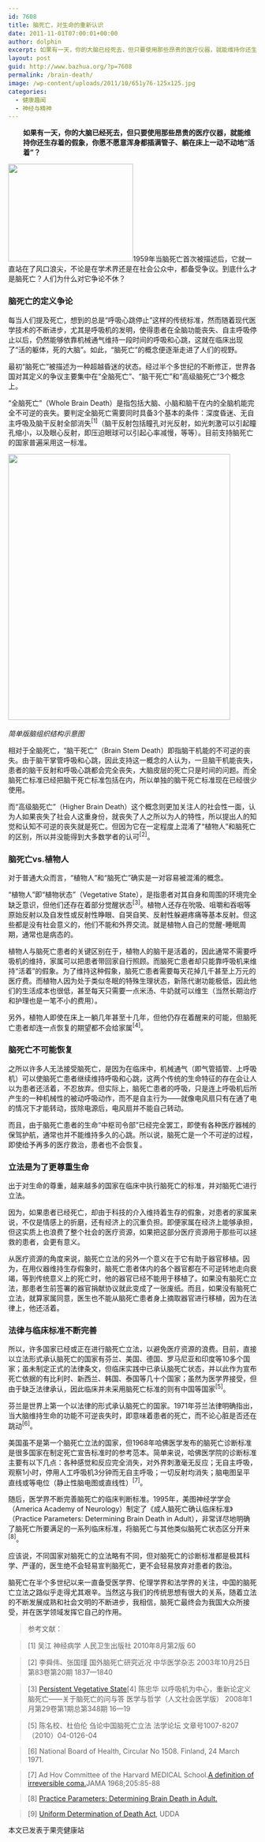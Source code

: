 ```yaml
---
id: 7608
title: 脑死亡，对生命的重新认识
date: 2011-11-01T07:00:01+00:00
author: dolphin
excerpt: 如果有一天，你的大脑已经死去，但只要使用那些昂贵的医疗仪器，就能维持你还生存着的假象，你愿不愿意浑身都插满管子、躺在床上一动不动地“活着”？
layout: post
guid: http://www.bazhua.org/?p=7608
permalink: /brain-death/
image: /wp-content/uploads/2011/10/651y76-125x125.jpg
categories:
  - 健康趣闻
  - 神经与精神
---
```

<p style="padding-left: 30px;">
  <strong>如果有一天，你的大脑已经死去，但只要使用那些昂贵的医疗仪器，就能维持你还生存着的假象，你愿不愿意浑身都插满管子、躺在床上一动不动地“活着”？</strong>
</p>

[<img class="alignleft size-full wp-image-7609" title="651y76" src="/wp-content/uploads/2011/10/651y76.jpg" alt="" width="253" height="198" srcset="/wp-content/uploads/2011/10/651y76.jpg 253w, /wp-content/uploads/2011/10/651y76-150x117.jpg 150w" sizes="(max-width: 253px) 100vw, 253px" />](/wp-content/uploads/2011/10/651y76.jpg)1959年当脑死亡首次被描述后，它就一直站在了风口浪尖，不论是在学术界还是在社会公众中，都备受争议。到底什么才是脑死亡？人们为什么对它争论不休？

### 脑死亡的定义争论

每当人们提及死亡，想到的总是“呼吸心跳停止”这样的传统标准，然而随着现代医学技术的不断进步，尤其是呼吸机的发明，使得患者在全脑功能丧失、自主呼吸停止以后，仍然能够依靠机械通气维持一段时间的呼吸和心跳，这就在临床出现了“活的躯体，死的大脑”。如此，“脑死亡”的概念便逐渐走进了人们的视野。

最初“脑死亡”被描述为一种超越昏迷的状态。经过半个多世纪的不断修正，世界各国对其定义的争议主要集中在“全脑死亡”、“脑干死亡”和“高级脑死亡”3个概念上。

“全脑死亡”（Whole Brain Death）是指包括大脑、小脑和脑干在内的全脑机能完全不可逆的丧失。要判定全脑死亡需要同时具备3个基本的条件：深度昏迷、无自主呼吸及脑干反射全部消失<sup>[1]</sup>（脑干反射包括瞳孔对光反射，如光刺激可以引起瞳孔缩小，以及眼心反射，即压迫眼球可以引起心率减慢，等等）。目前支持脑死亡的国家普遍采用这一标准。

[<img class="alignnone size-full wp-image-7610" title="f512s6" src="/wp-content/uploads/2011/10/f512s6.png" alt="" width="450" height="539" srcset="/wp-content/uploads/2011/10/f512s6.png 450w, /wp-content/uploads/2011/10/f512s6-125x150.png 125w, /wp-content/uploads/2011/10/f512s6-250x300.png 250w" sizes="(max-width: 450px) 100vw, 450px" />](/wp-content/uploads/2011/10/f512s6.png)
  
_简单版脑组织结构示意图_

相对于全脑死亡，“脑干死亡”（Brain Stem Death）即指脑干机能的不可逆的丧失。由于脑干掌管呼吸和心跳，因此支持这一概念的人认为，一旦脑干机能丧失，患者的脑干反射和呼吸心跳都会完全丧失，大脑皮层的死亡只是时间的问题。而全脑死亡标准已经把脑干死亡标准包括在内，所以单独的脑干死亡标准现在已经很少使用。

而“高级脑死亡”（Higher Brain Death）这个概念则更加关注人的社会性一面，认为人如果丧失了社会人这重身份，就丧失了人之所以为人的特性，所以提出人的知觉和认知不可逆的丧失就是死亡。但因为它在一定程度上混淆了“植物人”和脑死亡的区别，所以并没能得到大多数学者的认可<sup>[2]</sup>。

### 脑死亡vs.植物人

对于普通大众而言，“植物人”和“脑死亡”确实是一对容易被混淆的概念。

“植物人”即“植物状态”（Vegetative State），是指患者对其自身和周围的环境完全缺乏意识，但他们还存在着部分觉醒状态<sup>[3]</sup>。植物人还存在吮吸、咀嚼和吞咽等原始反射以及自发性或反射性睁眼、自哭自笑、反射性躲避疼痛等基本反射。但这些都是没有社会意义的，他们不能和外界交流。就是植物人自己的觉醒-睡眠周期，通常也是病态的。

植物人与脑死亡患者的关键区别在于，植物人的脑干是活着的，因此通常不需要呼吸机的维持，家属可以把患者带回家自行照顾。而脑死亡患者却只能靠呼吸机来维持“活着”的假象。为了维持这种假象，脑死亡患者需要每天花掉几千甚至上万元的医疗费。而植物人因为处于类似冬眠的特殊生理状态，新陈代谢功能极低，因此他们的生活成本也很低，甚至每天只需要一点米汤、牛奶就可以维生（当然长期治疗和护理也是一笔不小的费用）。

另外，植物人即使在床上一躺几年甚至十几年，但他仍存在着醒来的可能，但脑死亡患者却连一点恢复的期望都不会给家属<sup>[4]</sup>。

### 脑死亡不可能恢复

之所以许多人无法接受脑死亡，是因为在临床中，机械通气（即气管插管、上呼吸机）可以使脑死亡患者继续维持呼吸和心跳，这两个传统的生命特征的存在会让人以为患者还活着，不忍放弃。但实际上，脑死亡患者的呼吸，只是连上呼吸机后所产生的一种机械性的被动呼吸动作，而不是自主行为——就像电风扇只有在通了电的情况下才能转动，拔除电源后，电风扇并不能自己转动。

而且，由于脑死亡患者的生命“中枢司令部”已经完全罢工，即使有各种医疗器械的保驾护航，通常也并不能维持多久的心跳。所以说，脑死亡是一个不可逆的过程，即使给予再多的医疗救治，患者也不会恢复。

### 立法是为了更尊重生命

出于对生命的尊重，越来越多的国家在临床中执行脑死亡的标准，并对脑死亡进行立法。

因为，如果患者已经死亡，却由于科技的介入维持着生存的假象，对患者的家属来说，不仅是情感上的折磨，还有经济上的沉重负担。即便家属在经济上能够承担，但这实质上也浪费了整个社会的医疗资源，如果把这部分医疗资源用于那些可以拯救的患者，会更有意义。

从医疗资源的角度来说，脑死亡立法的另外一个意义在于它有助于器官移植。因为，在用仪器维持生存假象时，脑死亡患者体内的各个器官都在不可逆转地走向衰竭，等到传统意义上的死亡时，他的器官已经不能用于移植了。如果没有脑死亡立法，那患者生前签署的器官捐献协议就此变成了一张废纸。而且，如果没有脑死亡立法，就算家属同意，医生也不能从脑死亡患者身上摘取器官进行移植，因为在法律上，他还活着。

### 法律与临床标准不断完善

所以，许多国家已经或正在进行脑死亡立法，以避免医疗资源的浪费。目前，直接以立法形式承认脑死亡的国家有芬兰、美国、德国、罗马尼亚和印度等10多个国家；虽未制定正式的法律条文，但临床实践中已承认脑死亡状态，并以此作为宣布死亡依据的有比利时、新西兰、韩国、泰国等几十个国家；虽然为医学界接受，但由于缺乏法律承认，因此临床并未采用脑死亡标准的则有中国等国家<sup>[5]</sup>。

芬兰是世界上第一个以法律的形式承认脑死亡的国家。1971年芬兰法律明确指出，当大脑维持生命的功能不可逆丧失时，即意味着患者的死亡，而不论心脏是否还在跳动<sup>[6]</sup>。

美国虽不是第一个脑死亡立法的国家，但1968年哈佛医学发布的脑死亡诊断标准是很多国家在制定死亡宣告标准时的参考范本。简单来说，哈佛医学院的诊断标准主要有以下几点：各种感觉和反应完全消失，对外界刺激毫无反应；无自主呼吸，观察1小时，停用人工呼吸机3分钟而无自主呼吸；一切反射均消失；脑电图呈平直线或等电位（静止性脑电图或直线性）<sup>[7]</sup>。

随后，医学界不断完善脑死亡的临床判断标准。1995年，美图神经学学会（America Academy of Neurology）制定了《成人脑死亡确认临床标准》（Practice Parameters: Determining Brain Death in Adult），非常详尽地明确了脑死亡所要满足的一系列临床标准，将脑死亡与其他类似脑死亡状态区分开来<sup>[8]</sup>。

应该说，不同国家对脑死亡的立法略有不同，但对脑死亡的诊断标准都是极其科学、严谨的，医生绝不会轻易宣判脑死亡，更不会轻易放弃对患者的救治。

脑死亡在半个多世纪以来一直备受医学界、伦理学界和法学界的关注，中国的脑死亡立法之路似乎走得尤其艰辛。当然这与我们的传统思想有很大的关系，随着立法的不断发展成熟和社会文明的不断进步，我相信，脑死亡最终会为我国大众所接受，并在医学领域发挥它自己的作用。

> 参考文献：
  
> [1] 吴江 神经病学 人民卫生出版社 2010年8月第2版 60
  
> [2] 李舜伟、张国瑾 国外脑死亡研究近况 中华医学杂志 2003年10月25日第83卷第20期 1837—1840
  
> [3] [Persistent Vegetative State](http://en.wikipedia.org/wiki/Persistent_vegetative_state)[4] 陈忠华 以呼吸机为中心，重新论定义脑死亡——关于脑死亡的问与答 医学与哲学（人文社会医学版） 2008年1月第29卷第1期总第348期 16—19
  
> [5] 陈名校、杜伯伦 刍论中国脑死亡立法 法学论坛 文章号1007-8207（2010）04-0126-04
  
> [6] National Board of Health, Circular No 1508. Finland, 24 March 1971.
  
> [7] Ad Hov Committee of the Harvard MEDICAL School.[A definition of irreversible coma.](http://www.hods.org/english/h-issues/documents/ADefinitionofIrreversibleComa-JAMA1968.pdf)JAMA 1968;205:85-88
  
> [8] [Practice Parameters: Determining Brain Death in Adult.](http://www.aan.com/professionals/practice/guidelines/pda/Brain_death_adults.pdf)
  
> [9] [Uniform Determination of Death Act](http://www.ascensionhealth.org/index.php?option=com_content&view=article&id=226&Itemid=172), UDDA

<pre>本文已发表于果壳健康站</pre>
